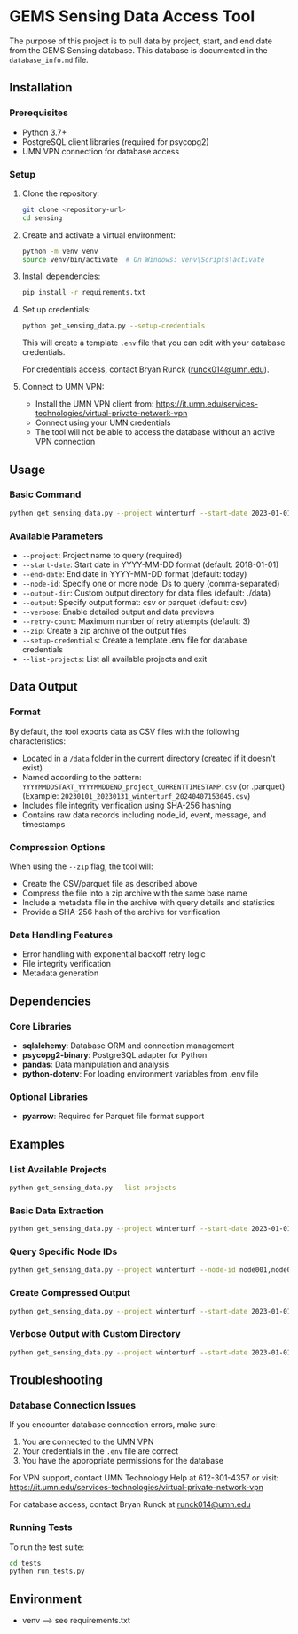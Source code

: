 # GEMS Sensing Data Access Tool

The purpose of this project is to pull data by project, start, and end date from the GEMS Sensing database. This database is documented in the `database_info.md` file.

## Installation

### Prerequisites
- Python 3.7+
- PostgreSQL client libraries (required for psycopg2)
- UMN VPN connection for database access

### Setup
1. Clone the repository:
   ```bash
   git clone <repository-url>
   cd sensing
   ```

2. Create and activate a virtual environment:
   ```bash
   python -m venv venv
   source venv/bin/activate  # On Windows: venv\Scripts\activate
   ```

3. Install dependencies:
   ```bash
   pip install -r requirements.txt
   ```

4. Set up credentials:
   ```bash
   python get_sensing_data.py --setup-credentials
   ```
   This will create a template `.env` file that you can edit with your database credentials.
   
   For credentials access, contact Bryan Runck (runck014@umn.edu).

5. Connect to UMN VPN:
   - Install the UMN VPN client from: https://it.umn.edu/services-technologies/virtual-private-network-vpn
   - Connect using your UMN credentials
   - The tool will not be able to access the database without an active VPN connection

## Usage

### Basic Command
```bash
python get_sensing_data.py --project winterturf --start-date 2023-01-01 --end-date 2023-01-31
```

### Available Parameters
- `--project`: Project name to query (required)
- `--start-date`: Start date in YYYY-MM-DD format (default: 2018-01-01)
- `--end-date`: End date in YYYY-MM-DD format (default: today)
- `--node-id`: Specify one or more node IDs to query (comma-separated)
- `--output-dir`: Custom output directory for data files (default: ./data)
- `--output`: Specify output format: csv or parquet (default: csv)
- `--verbose`: Enable detailed output and data previews
- `--retry-count`: Maximum number of retry attempts (default: 3)
- `--zip`: Create a zip archive of the output files
- `--setup-credentials`: Create a template .env file for database credentials
- `--list-projects`: List all available projects and exit

## Data Output

### Format
By default, the tool exports data as CSV files with the following characteristics:
- Located in a `/data` folder in the current directory (created if it doesn't exist)
- Named according to the pattern: `YYYYMMDDSTART_YYYYMMDDEND_project_CURRENTTIMESTAMP.csv` (or .parquet)
  (Example: `20230101_20230131_winterturf_20240407153045.csv`)
- Includes file integrity verification using SHA-256 hashing
- Contains raw data records including node_id, event, message, and timestamps

### Compression Options
When using the `--zip` flag, the tool will:
- Create the CSV/parquet file as described above
- Compress the file into a zip archive with the same base name
- Include a metadata file in the archive with query details and statistics
- Provide a SHA-256 hash of the archive for verification

### Data Handling Features
- Error handling with exponential backoff retry logic
- File integrity verification
- Metadata generation

## Dependencies

### Core Libraries
- **sqlalchemy**: Database ORM and connection management
- **psycopg2-binary**: PostgreSQL adapter for Python
- **pandas**: Data manipulation and analysis
- **python-dotenv**: For loading environment variables from .env file

### Optional Libraries
- **pyarrow**: Required for Parquet file format support

## Examples

### List Available Projects
```bash
python get_sensing_data.py --list-projects
```

### Basic Data Extraction
```bash
python get_sensing_data.py --project winterturf --start-date 2023-01-01 --end-date 2023-01-31
```

### Query Specific Node IDs
```bash
python get_sensing_data.py --project winterturf --node-id node001,node002 --start-date 2023-01-01
```

### Create Compressed Output
```bash
python get_sensing_data.py --project winterturf --start-date 2023-01-01 --end-date 2023-01-31 --zip
```

### Verbose Output with Custom Directory
```bash
python get_sensing_data.py --project winterturf --start-date 2023-01-01 --verbose --output-dir /path/to/output
```

## Troubleshooting

### Database Connection Issues
If you encounter database connection errors, make sure:
1. You are connected to the UMN VPN
2. Your credentials in the `.env` file are correct
3. You have the appropriate permissions for the database

For VPN support, contact UMN Technology Help at 612-301-4357 or visit:
https://it.umn.edu/services-technologies/virtual-private-network-vpn

For database access, contact Bryan Runck at runck014@umn.edu

### Running Tests
To run the test suite:
```bash
cd tests
python run_tests.py
```

## Environment
- venv --> see requirements.txt